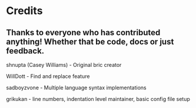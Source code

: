 # Credits

## Thanks to everyone who has contributed anything! Whether that be code, docs or just feedback.

shnupta (Casey Williams) - Original bric creator

WillDott - Find and replace feature

sadboyzvone - Multiple language syntax implementations

grikukan - line numbers, indentation level maintainer, basic config file setup
